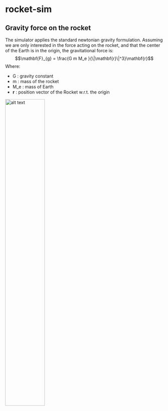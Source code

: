 # rocket-sim

## Gravity force on the rocket
The simulator applies the standard newtonian gravity formulation.
Assuming we are only interested in the force acting on the rocket, and that the center of the Earth is in the origin, the gravitational force is:
$$\mathbf{F}_{g} = \frac{G m M_e }{\|\mathbf{r}\|^3}\mathbf{r}$$
Where:
  - G : gravity constant
  - m : mass of the rocket
  - M_e : mass of Earth
  - **r** : position vector of the Rocket w.r.t. the origin



<img src="https://i.imgur.com/jhfVVsT.png" width="50%" height="50%" alt="alt text" title="sim">
